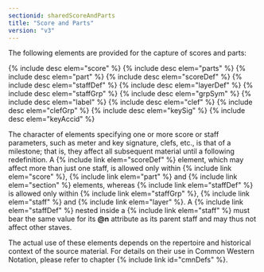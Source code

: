 ```yaml
---
sectionid: sharedScoreAndParts
title: "Score and Parts"
version: "v3"
---
```


The following elements are provided for the capture of scores and parts:



{% include desc elem="score" %}
{% include desc elem="parts" %}
{% include desc elem="part" %}
{% include desc elem="scoreDef" %}
{% include desc elem="staffDef" %}
{% include desc elem="layerDef" %}
{% include desc elem="staffGrp" %}
{% include desc elem="grpSym" %}
{% include desc elem="label" %}
{% include desc elem="clef" %}
{% include desc elem="clefGrp" %}
{% include desc elem="keySig" %}
{% include desc elem="keyAccid" %}




 The character of elements specifying one or more score or staff parameters, such
as meter
and key signature, clefs, etc., is that of a milestone; that is, they affect all subsequent
material until a following redefinition. A {% include link elem="scoreDef" %} element, which may
affect more than just one staff, is allowed only within {% include link elem="score" %}, {% include link elem="part" %} and {% include link elem="section" %} elements, whereas {% include link elem="staffDef" %} is allowed only within {% include link elem="staffGrp" %}, {% include link elem="staff" %} and {% include link elem="layer" %}. A {% include link elem="staffDef" %}
nested inside a {% include link elem="staff" %} must bear the same value for its **@n**
attribute as its parent staff and may thus not affect other staves.

The actual use of these elements depends on the repertoire and historical context
of the
source material. For details on their use in Common Western Notation, please refer
to
chapter {% include link id="cmnDefs" %}.

